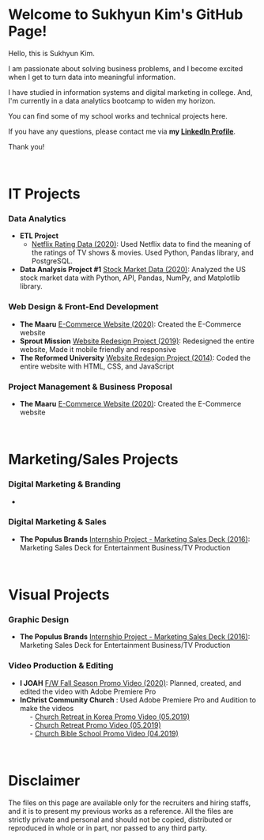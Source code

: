 # Welcome to Sukhyun Kim's GitHub Page! 

Hello, this is Sukhyun Kim. 

I am passionate about solving business problems, and I become excited when I get to turn data into meaningful information. 

I have studied in information systems and digital marketing in college. And, I'm currently in a data analytics bootcamp to widen my horizon. 

You can find some of my school works and technical projects here.

If you have any questions, please contact me via **my [LinkedIn Profile](www.linkedin.com/in/sukhyun-kim)**.

Thank you! 

<p>&nbsp;</p>

# IT Projects
### Data Analytics
* **ETL Project** 
  - [Netflix Rating Data (2020)](http://rachelskim.net/ETL_Project): Used Netflix data to find the meaning of the ratings of TV shows & movies. Used Python, Pandas library, and PostgreSQL.
* **Data Analysis Project #1** [Stock Market Data (2020)](http://rachelskim.net/Data_Project_1): Analyzed the US stock market data with Python, API, Pandas, NumPy, and Matplotlib library.

### Web Design & Front-End Development
* **The Maaru** [E-Commerce Website (2020)](https://www.themaaru.com): Created the E-Commerce website
* **Sprout Mission** [Website Redesign Project (2019)](https://www.sproutmission.org): Redesigned the entire website, Made it mobile friendly and responsive
* **The Reformed University** [Website Redesign Project (2014)](http://rachelskim.net/ru_first_website_project): Coded the entire website with HTML, CSS, and JavaScript

### Project Management & Business Proposal
* **The Maaru** [E-Commerce Website (2020)](https://www.themaaru.com): Created the E-Commerce website

<p>&nbsp;</p>

# Marketing/Sales Projects
### Digital Marketing & Branding
* 

### Digital Marketing & Sales
* **The Populus Brands** [Internship Project - Marketing Sales Deck (2016)](https://docs.google.com/presentation/d/1i8_gdWDMxuwO-nUcCSjtJjo-IkSf8xmbn5uuwv36UyI/edit?usp=sharing): Marketing Sales Deck for Entertainment Business/TV Production

<p>&nbsp;</p>

# Visual Projects
### Graphic Design
* **The Populus Brands** [Internship Project - Marketing Sales Deck (2016)](https://docs.google.com/presentation/d/1i8_gdWDMxuwO-nUcCSjtJjo-IkSf8xmbn5uuwv36UyI/edit?usp=sharing): Marketing Sales Deck for Entertainment Business/TV Production

### Video Production & Editing
* **I JOAH** [F/W Fall Season Promo Video (2020)](https://www.youtube.com/watch?v=KMKp3q4urOs&ab_channel=IJOAH): Planned, created, and edited the video with Adobe Premiere Pro
* **InChrist Community Church** : Used Adobe Premiere Pro and Audition to make the videos<br>
&nbsp;&nbsp;&nbsp;&nbsp; - [Church Retreat in Korea Promo Video (05.2019)](https://www.youtube.com/watch?v=O90U0aU-nJU)<br>
&nbsp;&nbsp;&nbsp;&nbsp; - [Church Retreat Promo Video (05.2019)](https://www.youtube.com/watch?v=H6O-7DAPENQ)<br>
&nbsp;&nbsp;&nbsp;&nbsp; - [Church Bible School Promo Video (04.2019)](https://www.youtube.com/watch?v=hUst-BnQQn8)


<p>&nbsp;</p>

# Disclaimer
The files on this page are available only for the recruiters and hiring staffs, and it is to present my previous works as a reference. All the files are strictly private and personal and should not be copied, distributed or reproduced in whole or in part, nor passed to any third party. 
 


